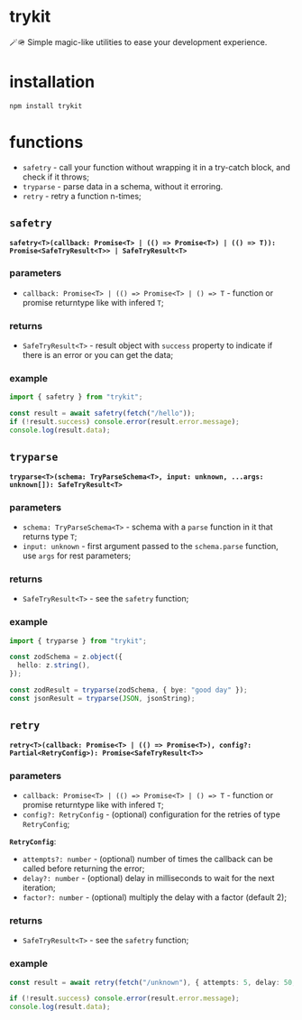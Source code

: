 # trykit

🪄🪖 Simple magic-like utilities to ease your development experience.

# installation

```bash
npm install trykit
```

# functions

- `safetry` - call your function without wrapping it in a try-catch block, and check if it throws;
- `tryparse` - parse data in a schema, without it erroring.
- `retry` - retry a function n-times;

## `safetry`

**`safetry<T>(callback: Promise<T> | (() => Promise<T>) | (() => T)): Promise<SafeTryResult<T>> | SafeTryResult<T>`**

### parameters

- `callback: Promise<T> | (() => Promise<T> | () => T` - function or promise returntype like with infered `T`;

### returns

- `SafeTryResult<T>` - result object with `success` property to indicate if there is an error or you can get the data;

### example

```ts
import { safetry } from "trykit";

const result = await safetry(fetch("/hello"));
if (!result.success) console.error(result.error.message);
console.log(result.data);
```

## `tryparse`

**`tryparse<T>(schema: TryParseSchema<T>, input: unknown, ...args: unknown[]): SafeTryResult<T>`**

### parameters

- `schema: TryParseSchema<T>` - schema with a `parse` function in it that returns type `T`;
- `input: unknown` - first argument passed to the `schema.parse` function, use `args` for rest parameters;

### returns

- `SafeTryResult<T>` - see the `safetry` function;

### example

```ts
import { tryparse } from "trykit";

const zodSchema = z.object({
  hello: z.string(),
});

const zodResult = tryparse(zodSchema, { bye: "good day" });
const jsonResult = tryparse(JSON, jsonString);
```

## `retry`

**`retry<T>(callback: Promise<T> | (() => Promise<T>), config?: Partial<RetryConfig>): Promise<SafeTryResult<T>>`**

### parameters

- `callback: Promise<T> | (() => Promise<T> | () => T` - function or promise returntype like with infered `T`;
- `config?: RetryConfig` - (optional) configuration for the retries of type `RetryConfig`;

**`RetryConfig`**:

- `attempts?: number` - (optional) number of times the callback can be called before returning the error;
- `delay?: number` - (optional) delay in milliseconds to wait for the next iteration;
- `factor?: number` - (optional) multiply the delay with a factor (default 2);

### returns

- `SafeTryResult<T>` - see the `safetry` function;

### example

```ts
const result = await retry(fetch("/unknown"), { attempts: 5, delay: 50, factor: 1 });

if (!result.success) console.error(result.error.message);
console.log(result.data);
```
